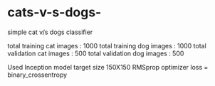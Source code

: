 # cats-v-s-dogs-

simple cat v/s dogs classifier

total training cat images : 1000
total training dog images : 1000
total validation cat images : 500
total validation dog images : 500

Used Inception model
target size 150X150
RMSprop optimizer
loss = binary_crossentropy
